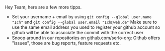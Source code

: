 Hey Team, here are a few more tipps.

* Set your username + email by using `git config --global user.name "Ich"` and `git config --global user.email "Ich@web.de"`
Make sure to use the same email address you used to register your github account so github will be able to associate the commit with the correct user
* Snoop around in our repositories on github.com/serlo-org: Github offers "issues", those are bug reports, feature requests etc.



